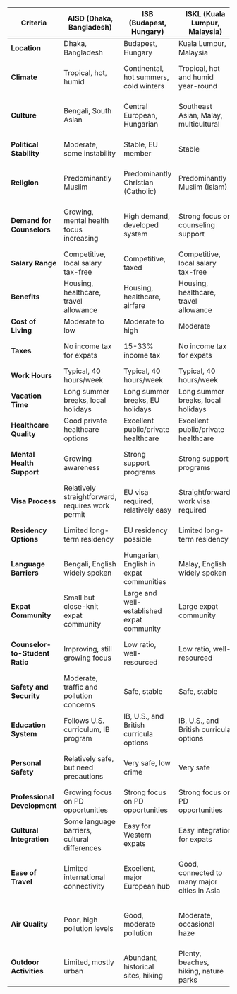 | Criteria                            | AISD (Dhaka, Bangladesh) | ISB (Budapest, Hungary)   | ISKL (Kuala Lumpur, Malaysia) | ISK (Nairobi, Kenya)         | TAS (Taipei, Taiwan)         |
|-------------------------------------|--------------------------|---------------------------|-------------------------------|-----------------------------|------------------------------|
| **Location**                        | Dhaka, Bangladesh         | Budapest, Hungary          | Kuala Lumpur, Malaysia         | Nairobi, Kenya               | Taipei, Taiwan               |
| **Climate**                         | Tropical, hot, humid      | Continental, hot summers, cold winters | Tropical, hot and humid year-round | Tropical, warm year-round with rainy seasons | Subtropical, humid, hot summers |
| **Culture**                         | Bengali, South Asian      | Central European, Hungarian | Southeast Asian, Malay, multicultural | East African, Kenyan, diverse | Taiwanese, influenced by Chinese and Japanese |
| **Political Stability**             | Moderate, some instability| Stable, EU member          | Stable                        | Moderate, some security concerns | Stable, politically calm      |
| **Religion**                        | Predominantly Muslim      | Predominantly Christian (Catholic) | Predominantly Muslim (Islam) | Predominantly Christian (Protestant, Catholic) | Predominantly Buddhist and Taoist |
| **Demand for Counselors**           | Growing, mental health focus increasing | High demand, developed system | Strong focus on counseling support | High demand, increasing focus on mental health | High demand, focus on academic and emotional support |
| **Salary Range**                    | Competitive, local salary tax-free | Competitive, taxed         | Competitive, local salary tax-free | Competitive, taxed            | Competitive, taxed            |
| **Benefits**                        | Housing, healthcare, travel allowance | Housing, healthcare, airfare | Housing, healthcare, travel allowance | Housing, healthcare, travel allowance | Housing, healthcare, airfare  |
| **Cost of Living**                  | Moderate to low           | Moderate to high           | Moderate                      | Moderate                      | High                          |
| **Taxes**                           | No income tax for expats  | 15-33% income tax          | No income tax for expats      | Income tax varies (10-30%)    | Taxes apply to salaries       |
| **Work Hours**                      | Typical, 40 hours/week    | Typical, 40 hours/week     | Typical, 40 hours/week        | Typical, 40 hours/week        | Typical, 40 hours/week        |
| **Vacation Time**                   | Long summer breaks, local holidays | Long summer breaks, EU holidays | Long summer breaks, local holidays | Long summer breaks, local holidays | Long summer breaks, local holidays |
| **Healthcare Quality**              | Good private healthcare options | Excellent public/private healthcare | Excellent public/private healthcare | Good private healthcare options | High-quality healthcare       |
| **Mental Health Support**           | Growing awareness         | Strong support programs    | Strong support programs       | Growing awareness             | Well-developed mental health programs |
| **Visa Process**                    | Relatively straightforward, requires work permit | EU visa required, relatively easy | Straightforward, work visa required | Work visa required, process varies | Relatively easy work visa process |
| **Residency Options**               | Limited long-term residency | EU residency possible      | Limited long-term residency   | Limited long-term residency   | Limited long-term residency   |
| **Language Barriers**               | Bengali, English widely spoken | Hungarian, English in expat communities | Malay, English widely spoken | Swahili, English widely spoken | Mandarin, English widely spoken |
| **Expat Community**                 | Small but close-knit expat community | Large and well-established expat community | Large expat community         | Large and diverse expat community | Large, well-established expat community |
| **Counselor-to-Student Ratio**      | Improving, still growing focus | Low ratio, well-resourced | Low ratio, well-resourced     | Improving, focus on mental health growing | Low ratio, well-resourced     |
| **Safety and Security**             | Moderate, traffic and pollution concerns | Safe, stable                | Safe, stable                 | Moderate, security concerns in some areas | Safe, stable environment      |
| **Education System**                | Follows U.S. curriculum, IB program | IB, U.S., and British curricula options | IB, U.S., and British curricula options | U.S., IB, and British curricula | American curriculum with AP and IB options |
| **Personal Safety**                 | Relatively safe, but need precautions | Very safe, low crime         | Very safe                    | Moderate, need precautions in certain areas | Very safe, low crime          |
| **Professional Development**        | Growing focus on PD opportunities | Strong focus on PD opportunities | Strong focus on PD opportunities | Growing focus on PD opportunities | Extensive PD opportunities available |
| **Cultural Integration**            | Some language barriers, cultural differences | Easy for Western expats      | Easy integration for expats  | Rich cultural experience, integration possible | Easy integration, diverse community |
| **Ease of Travel**                  | Limited international connectivity | Excellent, major European hub | Good, connected to many major cities in Asia | Fair, regional and international options available | Very good, multiple international flight options |
| **Air Quality**                     | Poor, high pollution levels | Good, moderate pollution     | Moderate, occasional haze     | Moderate, seasonal pollution  | Moderate, can be affected by pollution and humidity |
| **Outdoor Activities**              | Limited, mostly urban     | Abundant, historical sites, hiking | Plenty, beaches, hiking, nature parks | Safari, nature reserves, hiking | Plenty, hiking, cycling, outdoor exploration |
